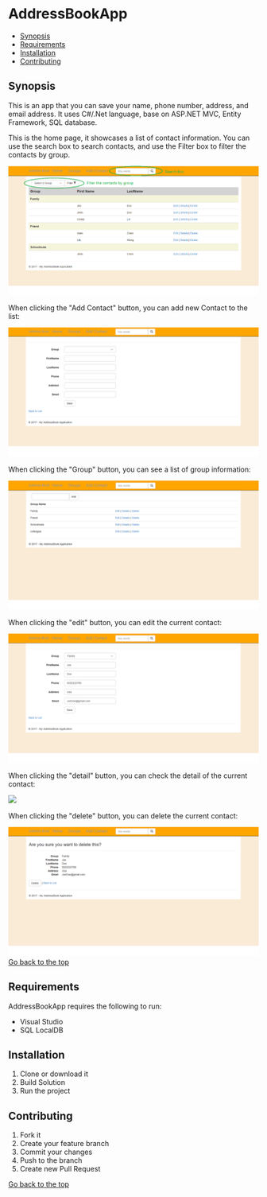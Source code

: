 <h1 id="AddressBookApp">AddressBookApp</h1>
<ul>
  <li><a href="#synopsis">Synopsis</a></li>
  <li><a href="#requirements">Requirements</a></li>
  <li><a href="#installation">Installation</a></li>
  <li><a href="#contributing">Contributing</a></li>
</ul>
<h2 id="synopsis">Synopsis</h2>
This is an app that you can save your name, phone number, address, and email address.
It uses C#/.Net language, base on ASP.NET MVC, Entity Framework, SQL database.
<p>This is the home page, it showcases a list of contact information.
You can use the search box to search contacts, and use the Filter box to filter the contacts by group. </p>
<img src="AddressBook/img/Index.png" >
<p>When clicking the "Add Contact" button, you can add new Contact to the list:</p>
<img src="AddressBook/img/Add.png" >
<p>When clicking the "Group" button, you can see a list of group information:</p>
<img src="AddressBook/img/Group.png" >
<p>When clicking the "edit" button, you can edit the current contact:<p>
<img src="AddressBook/img/Edit.png" >
<p>When clicking the "detail" button, you can check the detail of the current contact:<p>
<img src="AddressBook/img/Detial.png" >
<p>When clicking the "delete" button, you can delete the current contact:</p>
<img src="AddressBook/img/Delete.png" >
<a href="#solarApp">Go back to the top</a>

<h2 id="requirements">Requirements</h2>
<p>AddressBookApp requires the following to run:</p>
<ul>
  <li>Visual Studio</li>
  <li>SQL LocalDB</li>
</ul>

<h2 id="installation">Installation</h2>
<ol>
  <li>Clone or download it</li>
  <li>Build Solution</li>
  <li>Run the project</li>
</ol>

<h2 id="contributing">Contributing</h2>
<ol>
  <li>Fork it</li>
  <li>Create your feature branch</li>
  <li>Commit your changes</li>
  <li>Push to the branch</li>
  <li>Create new Pull Request</li>
</ol>
<a href="#AddressBookApp">Go back to the top</a>
